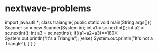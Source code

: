 # nextwave-problems
import java.util.*;
class traiangle{
    public static void main(String args[]){
        Scanner sc = new Scanner(System.in);
        int a1 = sc.nextInt();
        int a2 = sc.nextInt();
        int a3 = sc.nextInt();
        if((a1+a2+a3)==180){
            System.out.println("It's a Triangle");
        }else{
            System.out.println("It's not a Triangle");
        }
    }
}
